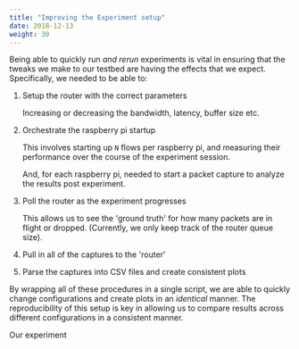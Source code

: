 ```yaml
---
title: "Improving the Experiment setup"
date: 2018-12-13
weight: 30
---
```


Being able to quickly run *and rerun* experiments is vital in ensuring that the tweaks we make to our testbed are having the effects that we expect. Specifically, we needed to be able to: 

1. Setup the router with the correct parameters

    Increasing or decreasing the bandwidth, latency, buffer size etc.

2. Orchestrate the raspberry pi startup

    This involves starting up `N` flows per raspberry pi, and measuring their performance over the course of the experiment session.

    And, for each raspberry pi, needed to start a packet capture to analyze the results post experiment.

3. Poll the router as the experiment progresses 

    This allows us to see the 'ground truth' for how many packets are in flight or dropped. (Currently, we only keep track of the router queue size).

4. Pull in all of the captures to the 'router'

5. Parse the captures into CSV files and create consistent plots


By wrapping all of these procedures in a single script, we are able to quickly change configurations and create plots in an *identical* manner. The reproducibility of this setup is key in allowing us to compare results across different configurations in a consistent manner. 

<!--more-->

Our experiment 